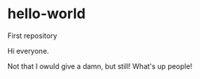 # hello-world
First repository

Hi everyone.

Not that I owuld give a damn, but still!
What's up people!
